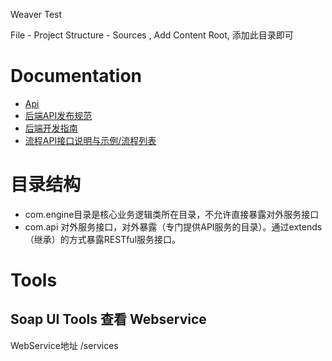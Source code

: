 Weaver Test

File - Project Structure - Sources , Add Content Root, 添加此目录即可

# Documentation

- [Api](https://e-cloudstore.com/ec/api/applist/#/)
- [后端API发布规范](https://e-cloudstore.com/e9/secondcommon_kfgf.html?type=4)
- [后端开发指南](https://e-cloudstore.com/e9/file/E9BackendDdevelopmentGuide.pdf)
- [流程API接口说明与示例/流程列表](https://e-cloudstore.com/doc.html?appId=031d370a0dfa4dcfb57228110bea3f41)

# 目录结构

- com.engine目录是核心业务逻辑类所在目录，不允许直接暴露对外服务接口
- com.api 对外服务接口，对外暴露（专门提供API服务的目录）。通过extends（继承）的方式暴露RESTful服务接口。

# Tools

## Soap UI Tools 查看 Webservice

WebService地址 /services

